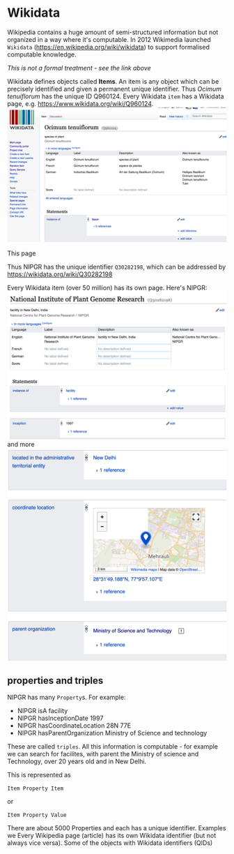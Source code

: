 # Wikidata

Wikipedia contains a huge amount of semi-structured information but not organized in a way where it's computable. In 2012 
Wikimedia launched `Wikidata` (https://en.wikipedia.org/wiki/wikidata) to support formalised computable knowledge.

*This is not a formal treatment - see the link above*

Wikidata defines objects called **Items**. An item is any object which can be precisely identified and given a permanent unique identifier. Thus *Ocimum tenuiflorum* has the unique ID Q960124. Every Wikidata `item` has a Wikidata page, e.g.
https://www.wikidata.org/wiki/Q960124.
![](wd_otenuiflorum.png)


This page 

Thus NIPGR has the unique identifier `Q30282198`, which can be addressed by
https://wikidata.org/wiki/Q30282198

Every Wikidata item (over 50 million) has its own page. Here's NIPGR:
![](nipgr.png)
and more
![](nipgr1.png)

## properties and triples

NIPGR has many `Property`s. For example:
* NIPGR isA facility
* NIPGR hasInceptionDate 1997
* NIPGR hasCoordinateLocation 28N 77E
* NIPGR hasParentOrganization Ministry of Science and technology

These are called `triples`. All this information is computable - for example we can search for facilites,  with parent the Ministry of science and Technology,  over 20 years old and in New Delhi.

This is represented as 
```
Item Property Item
```
or
```
Item Property Value
```
There are about 5000 Properties and each has a unique identifier. Examples we 
Every Wikipedia page (article) has its own Wikidata identifier (but not always vice versa).
Some of the objects with Wikidata identifiers (QIDs) 
